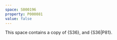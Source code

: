 ```yaml
---
space: S000196
property: P000081
value: false
---
```


This space contains a copy of {S36}, and
{S36|P81}.
